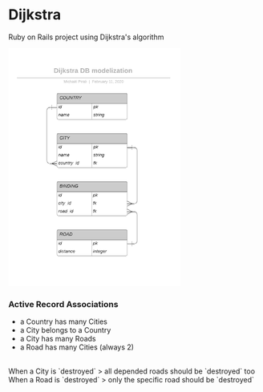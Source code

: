 # Dijkstra
Ruby on Rails project using Dijkstra's algorithm

![Dijkstra DB modelization schema](DBModel50.png "Dijkstra DB modelization schema")

### Active Record Associations
- a Country has many Cities
- a City belongs to a Country
- a City has many Roads
- a Road has many Cities (always 2)
<br>
When a City is `destroyed` > all depended roads should be `destroyed` too
When a Road is `destroyed` > only the specific road should be `destroyed`
